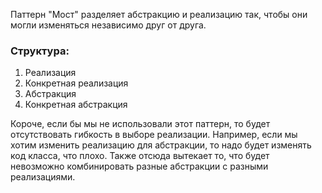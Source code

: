 Паттерн "Мост" разделяет абстракцию и реализацию так, чтобы они могли изменяться независимо друг от друга.

### Структура:
1. Реализация
2. Конкретная реализация
3. Абстракция
4. Конкретная абстракция

Короче, если бы мы не использовали этот паттерн, то будет отсутствовать гибкость в выборе реализации.
Например, если мы хотим изменить реализацию для абстракции, то надо будет изменять код класса, что плохо.
Также отсюда вытекает то, что будет невозможно комбинировать разные абстракции с разными реализациями.